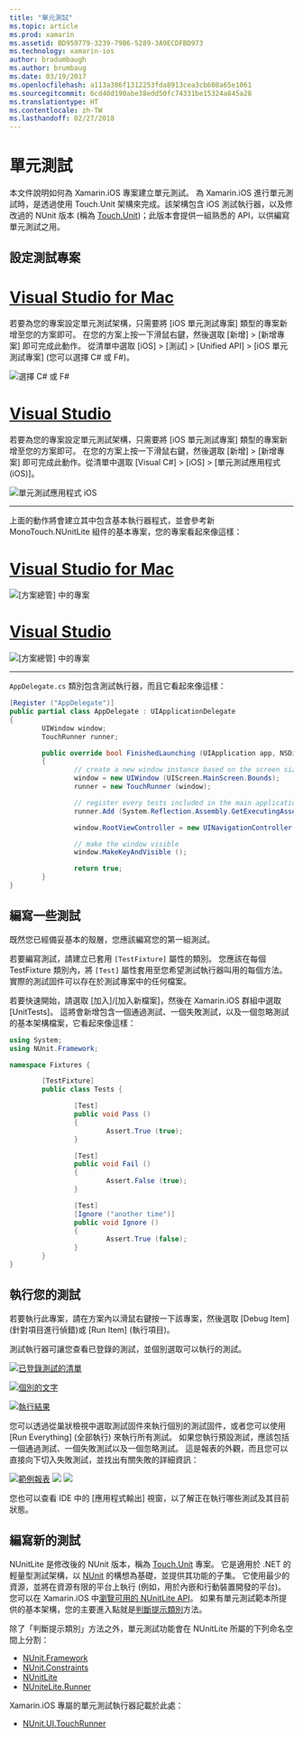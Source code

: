 ```yaml
---
title: "單元測試"
ms.topic: article
ms.prod: xamarin
ms.assetid: BD959779-3239-79B6-5289-3A9ECDFBD973
ms.technology: xamarin-ios
author: bradumbaugh
ms.author: brumbaug
ms.date: 03/19/2017
ms.openlocfilehash: a113a386f1312253fda8913cea3cb608a65e1061
ms.sourcegitcommit: 6cd40d190abe38edd50fc74331be15324a845a28
ms.translationtype: HT
ms.contentlocale: zh-TW
ms.lasthandoff: 02/27/2018
---
```

# <a name="unit-testing"></a>單元測試

本文件說明如何為 Xamarin.iOS 專案建立單元測試。
為 Xamarin.iOS 進行單元測試時，是透過使用 Touch.Unit 架構來完成。該架構包含 iOS 測試執行器，以及修改過的 NUnit 版本 (稱為 [Touch.Unit](https://github.com/xamarin/Touch.Unit))；此版本會提供一組熟悉的 API，以供編寫單元測試之用。

## <a name="setting-up-a-test-project"></a>設定測試專案

# <a name="visual-studio-for-mactabvsmac"></a>[Visual Studio for Mac](#tab/vsmac)

若要為您的專案設定單元測試架構，只需要將 [iOS 單元測試專案] 類型的專案新增至您的方案即可。 在您的方案上按一下滑鼠右鍵，然後選取 [新增] > [新增專案] 即可完成此動作。 從清單中選取 [iOS] > [測試] > [Unified API] > [iOS 單元測試專案] (您可以選擇 C# 或 F#)。

![](touch.unit-images/00.png "選擇 C# 或 F#")

# <a name="visual-studiotabvswin"></a>[Visual Studio](#tab/vswin)

若要為您的專案設定單元測試架構，只需要將 [iOS 單元測試專案] 類型的專案新增至您的方案即可。 在您的方案上按一下滑鼠右鍵，然後選取 [新增] > [新增專案] 即可完成此動作。從清單中選取 [Visual C#] > [iOS] > [單元測試應用程式 (iOS)]。

![](touch.unit-images/00a.png "單元測試應用程式 iOS")

-----

上面的動作將會建立其中包含基本執行器程式，並會參考新 MonoTouch.NUnitLite 組件的基本專案，您的專案看起來像這樣：

# <a name="visual-studio-for-mactabvsmac"></a>[Visual Studio for Mac](#tab/vsmac)

![](touch.unit-images/01.png "[方案總管] 中的專案")

# <a name="visual-studiotabvswin"></a>[Visual Studio](#tab/vswin)

![](touch.unit-images/01a.png "[方案總管] 中的專案")

-----

`AppDelegate.cs` 類別包含測試執行器，而且它看起來像這樣：

```csharp
[Register ("AppDelegate")]
public partial class AppDelegate : UIApplicationDelegate
{
        UIWindow window;
        TouchRunner runner;

        public override bool FinishedLaunching (UIApplication app, NSDictionary options)
        {
                // create a new window instance based on the screen size
                window = new UIWindow (UIScreen.MainScreen.Bounds);
                runner = new TouchRunner (window);

                // register every tests included in the main application/assembly
                runner.Add (System.Reflection.Assembly.GetExecutingAssembly ());

                window.RootViewController = new UINavigationController (runner.GetViewController ());

                // make the window visible
                window.MakeKeyAndVisible ();

                return true;
        }
}
```

## <a name="writing-some-tests"></a>編寫一些測試

既然您已經備妥基本的殼層，您應該編寫您的第一組測試。

若要編寫測試，請建立已套用 `[TestFixture]` 屬性的類別。 您應該在每個 TestFixture 類別內，將 `[Test]` 屬性套用至您希望測試執行器叫用的每個方法。 實際的測試固件可以存在於測試專案中的任何檔案。

若要快速開始，請選取 [加入]/[加入新檔案]，然後在 Xamarin.iOS 群組中選取 [UnitTests]。 這將會新增包含一個通過測試、一個失敗測試，以及一個忽略測試的基本架構檔案，它看起來像這樣：

```csharp
using System;
using NUnit.Framework;

namespace Fixtures {

        [TestFixture]
        public class Tests {

                [Test]
                public void Pass ()
                {
                        Assert.True (true);
                }

                [Test]
                public void Fail ()
                {
                        Assert.False (true);
                }

                [Test]
                [Ignore ("another time")]
                public void Ignore ()
                {
                        Assert.True (false);
                }
        }
}
```

## <a name="running-your-tests"></a>執行您的測試

若要執行此專案，請在方案內以滑鼠右鍵按一下該專案，然後選取 [Debug Item] \(針對項目進行偵錯\)或 [Run Item] \(執行項目\)。

測試執行器可讓您查看已登錄的測試，並個別選取可以執行的測試。

[ ![](touch.unit-images/02.png "已登錄測試的清單")](touch.unit-images/02.png) 

[ ![](touch.unit-images/03.png "個別的文字")](touch.unit-images/03.png) 

[ ![](touch.unit-images/04.png "執行結果")](touch.unit-images/04.png)

您可以透過從巢狀檢視中選取測試固件來執行個別的測試固件，或者您可以使用 [Run Everything] \(全部執行\) 來執行所有測試。 如果您執行預設測試，應該包括一個通過測試、一個失敗測試以及一個忽略測試。 這是報表的外觀，而且您可以直接向下切入失敗測試，並找出有關失敗的詳細資訊：

[ ![](touch.unit-images/05.png "範例報表")](touch.unit-images/05.png) [ ![ ](touch.unit-images/06.png "範例報表")](touch.unit-images/06.png) [ ![ ](touch.unit-images/07.png "範例報表")](touch.unit-images/07.png)

您也可以查看 IDE 中的 [應用程式輸出] 視窗，以了解正在執行哪些測試及其目前狀態。

## <a name="writing-new-tests"></a>編寫新的測試

NUnitLite 是修改後的 NUnit 版本，稱為 [Touch.Unit](https://github.com/xamarin/Touch.Unit) 專案。 它是適用於 .NET 的輕量型測試架構，以 [NUnit](http://nunit.com/) 的構想為基礎，並提供其功能的子集。
它使用最少的資源，並將在資源有限的平台上執行 (例如，用於內嵌和行動裝置開發的平台)。 您可以在 Xamarin.iOS 中[瀏覽可用的 NUnitLite API](https://developer.xamarin.com/api/namespace/NUnitLite/)。 如果有單元測試範本所提供的基本架構，您的主要進入點就是[判斷提示類別](https://developer.xamarin.com/api/type/NUnit.Framework.Assert/)方法。

除了「判斷提示類別」方法之外，單元測試功能會在 NUnitLite 所屬的下列命名空間上分割：

-   [NUnit.Framework](https://developer.xamarin.com/api/namespace/NUnit.Framework/)
-   [NUnit.Constraints](https://developer.xamarin.com/api/namespace/NUnit.Framework.Constraints/)
-   [NUnitLite](https://developer.xamarin.com/api/namespace/NUnitLite/)
-   [NUniteLite.Runner](https://developer.xamarin.com/api/namespace/NUnitLite.Runner/)


Xamarin.iOS 專屬的單元測試執行器記載於此處：

-   [NUnit.UI.TouchRunner](https://developer.xamarin.com/api/type/NUnit.UI.TouchRunner/)
